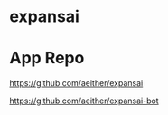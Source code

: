 # expansai

# App Repo
https://github.com/aeither/expansai

https://github.com/aeither/expansai-bot
